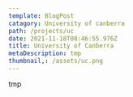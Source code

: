 ```yaml
---
template: BlogPost
catagory: University of canberra
path: /projects/uc
date: 2021-11-18T08:46:55.976Z
title: University of Canberra
metaDescription: tmp
thumbnail,: /assets/uc.png
---
```

tmp